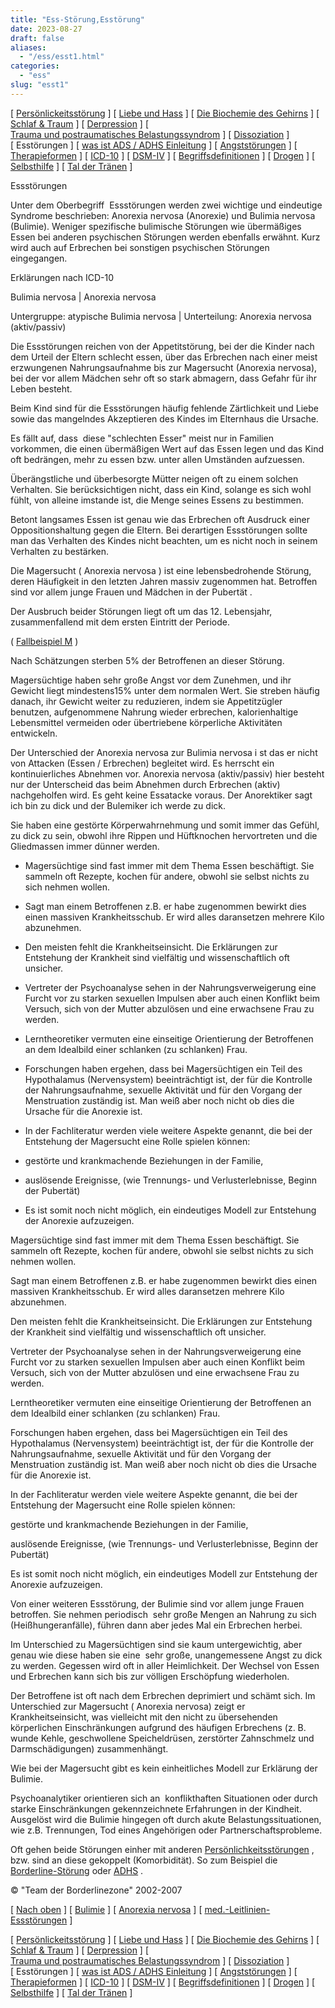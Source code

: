 ```yaml
---
title: "Ess-Störung,Esstörung"
date: 2023-08-27
draft: false
aliases:
  - "/ess/esst1.html"
categories:
  - "ess"
slug: "esst1"
---
```


[ [Persönlickeitsstörung](../persstoerung/persstoerung1.html) ] [ [Liebe und Hass](../definition/liebe1.htm) ] [ [Die Biochemie des Gehirns](../biochemie/biochemie.htm) ] [ [Schlaf & Traum](../schlaf/traum.htm) ] [ [Derpression](../depression/depri.html) ] [ [Trauma und postraumatisches Belastungssyndrom](../trauma/trauma.htm) ] [ [Dissoziation](../disso/dissoziation.htm) ] [ Esstörungen ] [ [was ist ADS / ADHS Einleitung](../ads/ads.html) ] [ [Angststörungen](../angststoerung/angststoerungen.htm) ] [ [Therapieformen](../theraformen/theraformen.htm) ] [ [ICD-10](../definition/icd10.htm) ] [ [DSM-IV](../definition/dsm.htm) ] [ [Begriffsdefinitionen](../definition/definitionen.htm) ] [ [Drogen](../definition/definitionen_1.htm) ] [ [Selbsthilfe](../selbsthilfe/selbsthilfe.htm) ] [ [Tal der Tränen](../widmung/widmung_1.html) ]

Essstörungen

Unter dem Oberbegriff 
Essstörungen werden zwei wichtige und
eindeutige Syndrome beschrieben: Anorexia nervosa (Anorexie) und Bulimia nervosa
(Bulimie). Weniger spezifische bulimische Störungen wie übermäßiges Essen
bei anderen psychischen Störungen werden ebenfalls erwähnt. Kurz wird auch auf
Erbrechen bei sonstigen psychischen Störungen eingegangen.

Erklärungen nach ICD-10

Bulimia nervosa | Anorexia nervosa

Untergruppe: atypische Bulimia nervosa | Unterteilung: Anorexia nervosa (aktiv/passiv)

Die
Essstörungen reichen von der Appetitstörung, bei der die Kinder nach dem
Urteil der Eltern schlecht essen, über das Erbrechen nach einer meist
erzwungenen Nahrungsaufnahme bis zur Magersucht (Anorexia nervosa), bei der vor
allem Mädchen sehr oft so stark abmagern, dass Gefahr für ihr Leben besteht.

Beim
Kind sind für die Essstörungen häufig fehlende Zärtlichkeit und Liebe sowie
das mangelndes Akzeptieren des Kindes im Elternhaus die Ursache.

Es
fällt auf, dass  diese "schlechten Esser" meist nur in Familien
vorkommen, die einen übermäßigen Wert auf das Essen legen und das Kind oft
bedrängen, mehr zu essen bzw. unter allen Umständen aufzuessen.

Überängstliche
und überbesorgte Mütter neigen oft zu einem solchen Verhalten. Sie berücksichtigen
nicht, dass ein Kind, solange es sich wohl fühlt, von alleine imstande ist, die
Menge seines Essens zu bestimmen.

Betont
langsames Essen ist genau wie das Erbrechen oft Ausdruck einer Oppositionshaltung
gegen die Eltern. Bei derartigen Essstörungen sollte man das Verhalten des
Kindes nicht beachten, um es nicht noch in seinem Verhalten zu bestärken.

Die
Magersucht ( Anorexia nervosa ) ist eine lebensbedrohende Störung, deren Häufigkeit in den
letzten Jahren massiv zugenommen hat. Betroffen sind vor allem junge Frauen und
Mädchen in der Pubertät .

Der
Ausbruch beider Störungen liegt oft um das 12. Lebensjahr, zusammenfallend mit
dem ersten Eintritt der Periode.

( [Fallbeispiel
M](https://blz.borderliner.ch/fallbeisp_m_1/fallbeispiel_m.htm) )

Nach
Schätzungen sterben 5% der Betroffenen an dieser Störung.

Magersüchtige
haben sehr große Angst vor dem Zunehmen, und ihr Gewicht liegt mindestens15%
unter dem normalen Wert. Sie streben häufig danach, ihr Gewicht weiter zu
reduzieren, indem sie Appetitzügler benutzen, aufgenommene Nahrung wieder
erbrechen, kalorienhaltige Lebensmittel vermeiden oder übertriebene körperliche
Aktivitäten entwickeln.

Der
Unterschied der Anorexia nervosa zur Bulimia nervosa i st das er nicht von Attacken (Essen / Erbrechen) begleitet wird. Es herrscht
ein kontinuierliches Abnehmen vor. Anorexia nervosa (aktiv/passiv) hier
besteht nur der Unterscheid das beim Abnehmen durch Erbrechen (aktiv)
nachgeholfen wird. Es geht keine Essatacke voraus. Der Anorektiker sagt ich bin
zu dick und der Bulemiker ich werde zu dick.

Sie
haben eine gestörte Körperwahrnehmung und somit immer das Gefühl, zu dick zu
sein, obwohl ihre Rippen und Hüftknochen hervortreten und die Gliedmassen immer
dünner werden.

- Magersüchtige
sind fast immer mit dem Thema Essen beschäftigt. Sie sammeln oft Rezepte,
kochen für andere, obwohl sie selbst nichts zu sich nehmen wollen.

- Sagt man einem
Betroffenen z.B. er habe zugenommen bewirkt dies einen massiven Krankheitsschub.
Er wird alles daransetzen mehrere Kilo abzunehmen.

- Den
meisten fehlt die Krankheitseinsicht. Die Erklärungen zur Entstehung der
Krankheit sind vielfältig und
wissenschaftlich oft unsicher.

- Vertreter
der Psychoanalyse sehen in der Nahrungsverweigerung eine Furcht vor zu starken
sexuellen Impulsen aber auch einen Konflikt beim Versuch, sich von der Mutter
abzulösen und eine erwachsene Frau zu werden.

- Lerntheoretiker
vermuten eine einseitige Orientierung der Betroffenen an dem Idealbild einer
schlanken (zu schlanken) Frau.

- Forschungen
haben ergehen, dass bei Magersüchtigen ein Teil des Hypothalamus (Nervensystem)
beeinträchtigt ist, der für die Kontrolle der Nahrungsaufnahme, sexuelle
Aktivität und für den Vorgang der Menstruation zuständig ist. Man weiß aber noch nicht ob dies die Ursache für die Anorexie ist.

- In
der Fachliteratur werden viele weitere Aspekte genannt, die bei der Entstehung
der Magersucht eine Rolle spielen können:

- gestörte
und krankmachende Beziehungen in der Familie,

- auslösende
Ereignisse, (wie Trennungs- und Verlusterlebnisse, Beginn der Pubertät)

- Es
ist somit noch nicht möglich, ein eindeutiges Modell zur Entstehung der Anorexie
aufzuzeigen.

Magersüchtige
sind fast immer mit dem Thema Essen beschäftigt. Sie sammeln oft Rezepte,
kochen für andere, obwohl sie selbst nichts zu sich nehmen wollen.

Sagt man einem
Betroffenen z.B. er habe zugenommen bewirkt dies einen massiven Krankheitsschub.
Er wird alles daransetzen mehrere Kilo abzunehmen.

Den
meisten fehlt die Krankheitseinsicht. Die Erklärungen zur Entstehung der
Krankheit sind vielfältig und
wissenschaftlich oft unsicher.

Vertreter
der Psychoanalyse sehen in der Nahrungsverweigerung eine Furcht vor zu starken
sexuellen Impulsen aber auch einen Konflikt beim Versuch, sich von der Mutter
abzulösen und eine erwachsene Frau zu werden.

Lerntheoretiker
vermuten eine einseitige Orientierung der Betroffenen an dem Idealbild einer
schlanken (zu schlanken) Frau.

Forschungen
haben ergehen, dass bei Magersüchtigen ein Teil des Hypothalamus (Nervensystem)
beeinträchtigt ist, der für die Kontrolle der Nahrungsaufnahme, sexuelle
Aktivität und für den Vorgang der Menstruation zuständig ist. Man weiß aber noch nicht ob dies die Ursache für die Anorexie ist.

In
der Fachliteratur werden viele weitere Aspekte genannt, die bei der Entstehung
der Magersucht eine Rolle spielen können:

gestörte
und krankmachende Beziehungen in der Familie,

auslösende
Ereignisse, (wie Trennungs- und Verlusterlebnisse, Beginn der Pubertät)

Es
ist somit noch nicht möglich, ein eindeutiges Modell zur Entstehung der Anorexie
aufzuzeigen.

Von
einer weiteren Essstörung, der Bulimie sind vor allem junge Frauen betroffen. Sie nehmen periodisch  sehr große Mengen an Nahrung zu sich
(Heißhungeranfälle), führen dann aber jedes Mal ein
Erbrechen herbei.

Im
Unterschied zu Magersüchtigen sind sie kaum untergewichtig, aber genau wie
diese haben sie eine  sehr große, unangemessene Angst zu dick zu werden.
Gegessen wird oft in aller Heimlichkeit. Der Wechsel von Essen und Erbrechen
kann sich bis zur völligen Erschöpfung wiederholen.

Der
Betroffene ist oft nach dem Erbrechen deprimiert und schämt sich. Im
Unterschied zur Magersucht ( Anorexia nervosa) zeigt er Krankheitseinsicht, was
vielleicht mit den nicht zu übersehenden körperlichen Einschränkungen
aufgrund des häufigen Erbrechens (z. B. wunde Kehle, geschwollene Speicheldrüsen,
zerstörter Zahnschmelz und Darmschädigungen) zusammenhängt.

Wie
bei der Magersucht gibt es kein einheitliches Modell zur Erklärung der Bulimie.

Psychoanalytiker
orientieren sich an  konflikthaften Situationen oder durch starke Einschränkungen
gekennzeichnete Erfahrungen in der Kindheit. Ausgelöst wird die Bulimie
hingegen oft durch akute Belastungssituationen, wie z.B. Trennungen, Tod eines
Angehörigen oder Partnerschaftsprobleme.

Oft
gehen beide Störungen einher mit anderen [Persönlichkeitsstörungen](https://blz.borderliner.ch/persstoerung/persstoerung1.html) , bzw. sind
an diese gekoppelt (Komorbidität). So zum Beispiel die [Borderline-Störung](https://blz.borderliner.ch/bord/bord1/bord1.html) oder [ADHS](https://blz.borderliner.ch/ads/ads.html) .

©
"Team der Borderlinezone" 2002-2007

[ [Nach oben](../indexa.html) ] [ [Bulimie](ess1/bulemianervosa.html) ] [ [Anorexia nervosa](ess2/anorexianervosa.html) ] [ [med.-Leitlinien-Essstörungen](med_leitlinien_ess.pdf) ]

[ [Persönlickeitsstörung](../persstoerung/persstoerung1.html) ] [ [Liebe und Hass](../definition/liebe1.htm) ] [ [Die Biochemie des Gehirns](../biochemie/biochemie.htm) ] [ [Schlaf & Traum](../schlaf/traum.htm) ] [ [Derpression](../depression/depri.html) ] [ [Trauma und postraumatisches Belastungssyndrom](../trauma/trauma.htm) ] [ [Dissoziation](../disso/dissoziation.htm) ] [ Esstörungen ] [ [was ist ADS / ADHS Einleitung](../ads/ads.html) ] [ [Angststörungen](../angststoerung/angststoerungen.htm) ] [ [Therapieformen](../theraformen/theraformen.htm) ] [ [ICD-10](../definition/icd10.htm) ] [ [DSM-IV](../definition/dsm.htm) ] [ [Begriffsdefinitionen](../definition/definitionen.htm) ] [ [Drogen](../definition/definitionen_1.htm) ] [ [Selbsthilfe](../selbsthilfe/selbsthilfe.htm) ] [ [Tal der Tränen](../widmung/widmung_1.html) ]